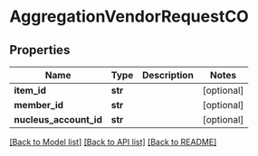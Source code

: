 # AggregationVendorRequestCO

## Properties
Name | Type | Description | Notes
------------ | ------------- | ------------- | -------------
**item_id** | **str** |  | [optional] 
**member_id** | **str** |  | [optional] 
**nucleus_account_id** | **str** |  | [optional] 

[[Back to Model list]](../README.md#documentation-for-models) [[Back to API list]](../README.md#documentation-for-api-endpoints) [[Back to README]](../README.md)


